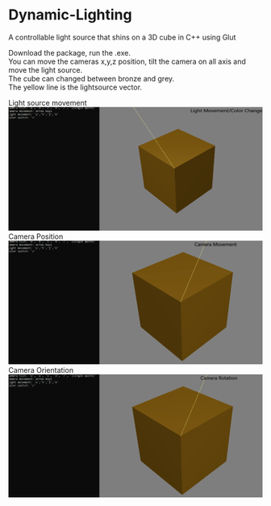 # Dynamic-Lighting
A controllable light source that shins on a 3D cube in C++ using Glut

Download the package, run the .exe.  
You can move the cameras x,y,z position, tilt the camera on all axis and move the light source.  
The cube can changed between bronze and grey.  
The yellow line is the lightsource vector.  


Light source movement
![](pictures/lightMoveChange1.gif)
Camera Position
![](pictures/cameraMove1.gif)
Camera Orientation
![](pictures/cameraTilt1.gif)


